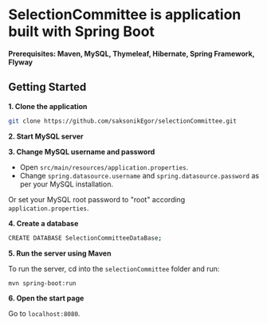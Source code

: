 # SelectionCommittee is application built with Spring Boot
 
**Prerequisites: Maven, MySQL, Thymeleaf, Hibernate, Spring Framework, Flyway**

## Getting Started

**1. Clone the application**

```bash
git clone https://github.com/saksonikEgor/selectionCommittee.git
```

**2. Start MySQL server**

**3. Change MySQL username and password**

+ Open `src/main/resources/application.properties`.
+ Change `spring.datasource.username` and `spring.datasource.password` as per your MySQL installation.

Or set your MySQL root password to "root" according `application.properties`.

**4. Сreate a database**

```bash
CREATE DATABASE SelectionCommitteeDataBase;
```

**5. Run the server using Maven**

To run the server, cd into the `selectionCommittee` folder and run:
 
```bash
mvn spring-boot:run
```

**6. Open the start page**

Go to `localhost:8080`.
